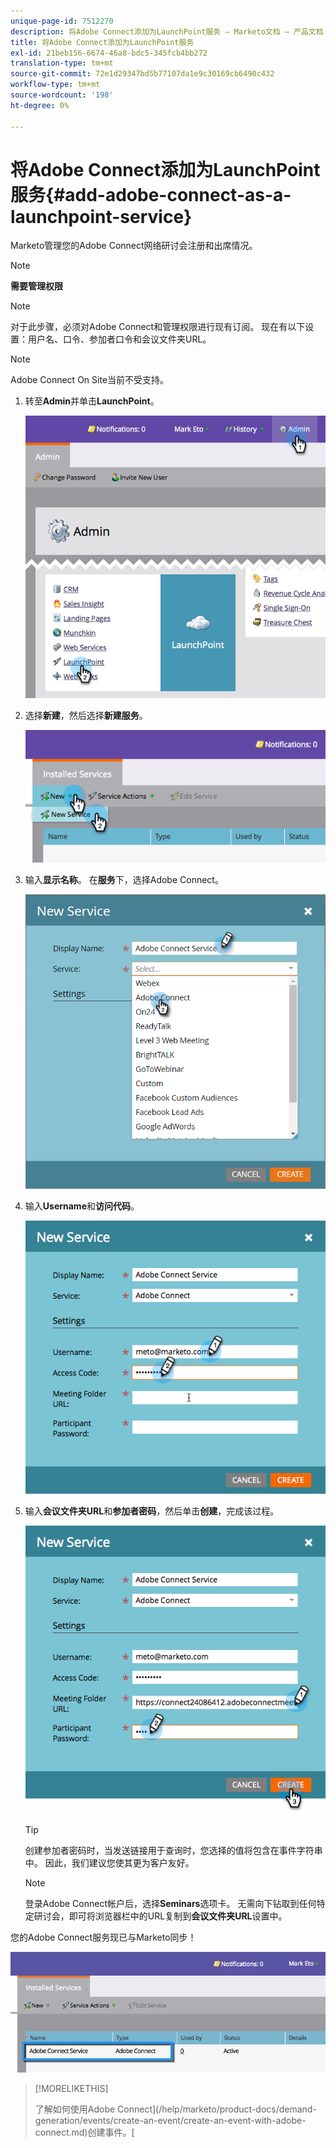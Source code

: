 ```yaml
---
unique-page-id: 7512270
description: 将Adobe Connect添加为LaunchPoint服务 — Marketo文档 — 产品文档
title: 将Adobe Connect添加为LaunchPoint服务
exl-id: 21beb156-6674-46a8-bdc5-345fcb4bb272
translation-type: tm+mt
source-git-commit: 72e1d29347bd5b77107da1e9c30169cb6490c432
workflow-type: tm+mt
source-wordcount: '198'
ht-degree: 0%

---
```


# 将Adobe Connect添加为LaunchPoint服务{#add-adobe-connect-as-a-launchpoint-service}

Marketo管理您的Adobe Connect网络研讨会注册和出席情况。

>[!NOTE]
>
>**需要管理权限**

>[!NOTE]
>
>对于此步骤，必须对Adobe Connect和管理权限进行现有订阅。 现在有以下设置：用户名、口令、参加者口令和会议文件夹URL。

>[!NOTE]
>
>Adobe Connect On Site当前不受支持。

1. 转至&#x200B;**Admin**&#x200B;并单击&#x200B;**LaunchPoint**。

   ![](assets/image2015-4-22-11-3a33-3a51.png)

1. 选择&#x200B;**新建**，然后选择&#x200B;**新建服务**。

   ![](assets/image2015-4-22-11-3a40-3a19.png)

1. 输入&#x200B;**显示名称**。 在&#x200B;**服务**&#x200B;下，选择Adobe Connect。

   ![](assets/new-service-adobe-connect.png)

1. 输入&#x200B;**Username**&#x200B;和&#x200B;**访问代码**。

   ![](assets/image2015-4-22-11-3a50-3a6.png)

1. 输入&#x200B;**会议文件夹URL**&#x200B;和&#x200B;**参加者密码**，然后单击&#x200B;**创建**，完成该过程。

   ![](assets/image2015-4-22-11-3a55-3a36.png)

   >[!TIP]
   >
   >创建参加者密码时，当发送链接用于查询时，您选择的值将包含在事件字符串中。 因此，我们建议您使其更为客户友好。

   >[!NOTE]
   >
   >登录Adobe Connect帐户后，选择&#x200B;**Seminars**&#x200B;选项卡。 无需向下钻取到任何特定研讨会，即可将浏览器栏中的URL复制到&#x200B;**会议文件夹URL**&#x200B;设置中。

您的Adobe Connect服务现已与Marketo同步！

![](assets/adobe-connect-service.png)

>[!MORELIKETHIS]
>
>了解如何使用Adobe Connect](/help/marketo/product-docs/demand-generation/events/create-an-event/create-an-event-with-adobe-connect.md)创建事件。[
